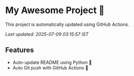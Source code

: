 # My Awesome Project 🚀

This project is automatically updated using GitHub Actions.

_Last updated: 2025-07-09 03:15:57 IST_

## Features
- Auto-update README using Python 🐍
- Auto Git push with GitHub Actions 🤖
